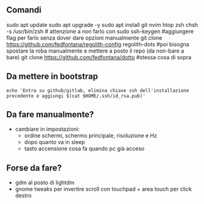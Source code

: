 ## Comandi
sudo apt update
sudo apt upgrade -y
sudo apt install git nvim htop zsh
chsh -s /usr/bin/zsh # attenzione a non farlo con sudo
ssh-keygen #aggiungere flag per farlo senza dover dare opzioni manualmente
git clone https://github.com/fedfontana/regolith-config regolith-dots #poi bisogna spostare la roba manualmente e mettere a posto il repo (da non-bare a bare)
git clone https://github.com/fedfontana/dotto #stessa cosa di sopra

## Da mettere in bootstrap
`echo 'Entra su github/gitlab, elimina chiave ssh dell'installazione precedente e aggiungi $(cat $HOME/.ssh/id_rsa.pub)'`
## Da fare manualmente?
- cambiare in impostazioni:
	- ordine schermi, schermo principale, risoluzione e Hz
	- dopo quanto va in sleep
	- tasto accensione cosa fa quando pc già acceso

## Forse da fare?
- gdm al posto di lightdm
- gnome tweaks per invertire scroll con touchpad + area touch per click destro
